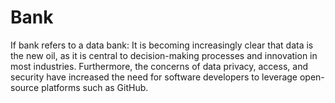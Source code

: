 # Bank
If bank refers to a data bank: It is becoming increasingly clear that data is the new oil, as it is central to decision-making processes and innovation in most industries. Furthermore, the concerns of data privacy, access, and security have increased the need for software developers to leverage open-source platforms such as GitHub. 
